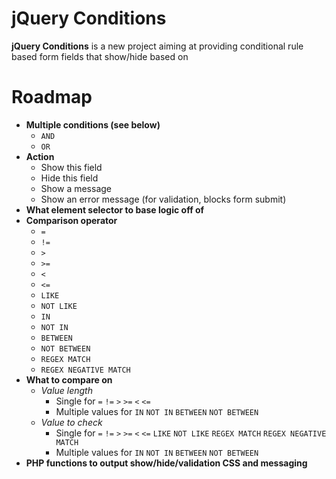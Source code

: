 jQuery Conditions
=================

**jQuery Conditions** is a new project aiming at providing conditional rule based form fields that show/hide based on 

# Roadmap

* **Multiple conditions (see below)**
    * `AND`
    * `OR`
* **Action**
    * Show this field
    * Hide this field
    * Show a message
    * Show an error message (for validation, blocks form submit)
* **What element selector to base logic off of**
* **Comparison operator**
    * `=`
    * `!=`
    * `>`
    * `>=`
    * `<`
    * `<=`
    * `LIKE`
    * `NOT LIKE`
    * `IN`
    * `NOT IN`
    * `BETWEEN`
    * `NOT BETWEEN`
    * `REGEX MATCH`
    * `REGEX NEGATIVE MATCH`
* **What to compare on**
    * *Value length*
        * Single for `=` `!=` `>` `>=` `<` `<=`
        * Multiple values for `IN` `NOT IN` `BETWEEN` `NOT BETWEEN`
    * *Value to check*
        * Single for `=` `!=` `>` `>=` `<` `<=` `LIKE` `NOT LIKE` `REGEX MATCH` `REGEX NEGATIVE MATCH`
        * Multiple values for `IN` `NOT IN` `BETWEEN` `NOT BETWEEN`
* **PHP functions to output show/hide/validation CSS and messaging**
